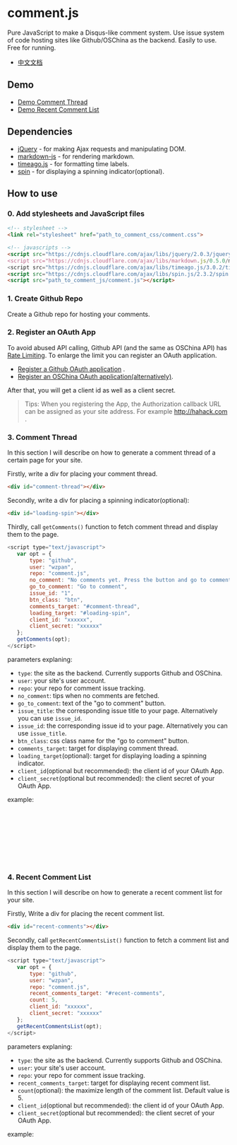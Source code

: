 comment.js
===

Pure JavaScript to make a Disqus-like comment system. Use issue system of code hosting sites like Github/OSChina as the backend. Easily to use. Free for running.

* [中文文档](http://www.hahack.com/codes/comment-js/#项目介绍)

## Demo

* [Demo Comment Thread](http://wzpan.github.io/comment.js#comment-thread)
* [Demo Recent Comment List](http://wzpan.github.io/comment.js#recent-comments)

## Dependencies

* [jQuery](https://jquery.com/) - for making Ajax requests and manipulating DOM.
* [markdown-js](https://github.com/evilstreak/markdown-js) - for rendering markdown.
* [timeago.js](https://github.com/hustcc/timeago.js) - for formatting time labels.
* [spin](https://github.com/fgnass/spin.js) - for displaying a spinning indicator(optional).

## How to use

### 0. Add stylesheets and JavaScript files

``` html
<!-- stylesheet -->
<link rel="stylesheet" href="path_to_comment_css/comment.css">

<!-- javascripts -->
<script src="https://cdnjs.cloudflare.com/ajax/libs/jquery/2.0.3/jquery.js">/script>
<script src="https://cdnjs.cloudflare.com/ajax/libs/markdown.js/0.5.0/markdown.min.js">/script>
<script src="https://cdnjs.cloudflare.com/ajax/libs/timeago.js/3.0.2/timeago.min.js"></script>
<script src="https://cdnjs.cloudflare.com/ajax/libs/spin.js/2.3.2/spin.min.js"></script>
<script src="path_to_comment_js/comment.js"></script>
```

### 1. Create Github Repo

Create a Github repo for hosting your comments.

### 2. Register an OAuth App

To avoid abused API calling, Github API (and the same as OSChina API) has [Rate Limiting](https://developer.github.com/v3/#rate-limiting). To enlarge the limit you can register an OAuth application.

* [Register a Github OAuth application](https://github.com/settings/applications/new) .
* [Register an OSChina OAuth application(alternatively)](https://git.oschina.net/oauth/applications/new).

After that, you will get a client id as well as a client secret.

> Tips: When you registering the App, the Authorization callback URL can be assigned as your site address. For example http://hahack.com .

### 3. Comment Thread

In this section I will describe on how to generate a comment thread of a certain page for your site.

Firstly, write a div for placing your comment thread.

``` html
<div id="comment-thread"></div>
```

Secondly, write a div for placing a spinning indicator(optional):

``` html
<div id="loading-spin"></div>
```

Thirdly, call `getComments()` function to fetch comment thread and display them to the page.

``` js
<script type="text/javascript">
   var opt = {
       type: "github",
	   user: "wzpan",
	   repo: "comment.js",
	   no_comment: "No comments yet. Press the button and go to comment now!",
	   go_to_comment: "Go to comment",
	   issue_id: "1",
	   btn_class: "btn",
	   comments_target: "#comment-thread",
	   loading_target: "#loading-spin",
	   client_id: "xxxxxx",
	   client_secret: "xxxxxx"
   };
   getComments(opt);
</script>
```

parameters explaning:

* `type`: the site as the backend. Currently supports Github and OSChina.
* `user`: your site's user account.
* `repo`: your repo for comment issue tracking.
* `no_comment`: tips when no comments are fetched.
* `go_to_comment`: text of the "go to comment" button.
* `issue_title`: the corresponding issue title to your page. Alternatively you can use `issue_id`.
* `issue_id`: the corresponding issue id to your page. Alternatively you can use `issue_title`.
* `btn_class`: css class name for the "go to comment" button.
* `comments_target`: target for displaying comment thread.
* `loading_target`(optional): target for displaying loading a spinning indicator.
* `client_id`(optional but recommended): the client id of your OAuth App.
* `client_secret`(optional but recommended): the client secret of your OAuth App.

example:

<div id="comment-thread"></div>
<div id="loading-spin"></div>
<div style="height:120px"></div>

### 4. Recent Comment List

In this section I will describe on how to generate a recent comment list for your site.

Firstly, Write a div for placing the recent comment list.

``` html
<div id="recent-comments"></div>
```

Secondly, call `getRecentCommentsList()` function to fetch a comment list and display them to the page.

``` js
<script type="text/javascript">
   var opt = {
       type: "github",
	   user: "wzpan",
	   repo: "comment.js",
	   recent_comments_target: "#recent-comments",
	   count: 5,
	   client_id: "xxxxxx",
	   client_secret: "xxxxxx"
   };
   getRecentCommentsList(opt);
</script>
```

parameters explaning:

* `type`: the site as the backend. Currently supports Github and OSChina.
* `user`: your site's user account.
* `repo`: your repo for comment issue tracking.
* `recent_comments_target`: target for displaying recent comment list.
* `count`(optional): the maximize length of the comment list. Default value is 5.
* `client_id`(optional but recommended): the client id of your OAuth App.
* `client_secret`(optional but recommended): the client secret of your OAuth App.

example:

<div id="recent-comments"></div>
<div style="height:120px"></div>
